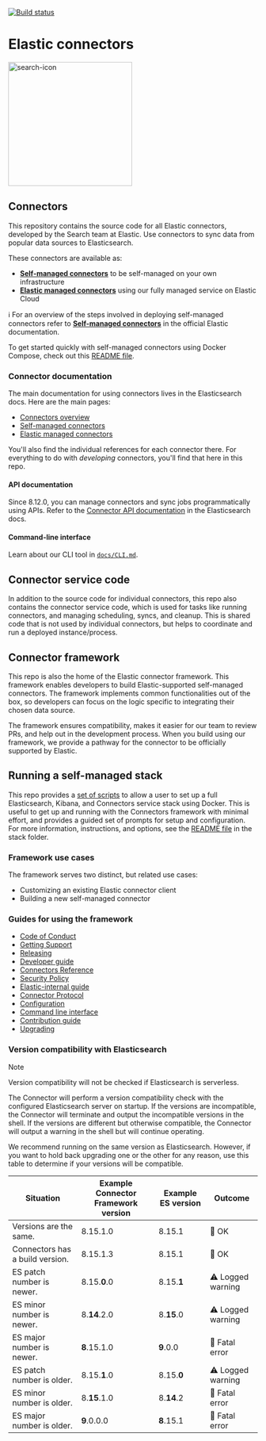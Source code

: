 [![Build status](https://badge.buildkite.com/a1319036cb613e63515320f44b187cd233771715c811d3dc7a.svg?branch=main)](https://buildkite.com/elastic/connectors)
# Elastic connectors

<img width="250" alt="search-icon" src="https://github.com/elastic/connectors/assets/32779855/2f594d89-7369-4c49-994a-1d67eefce436">

## Connectors

This repository contains the source code for all Elastic connectors, developed by the Search team at Elastic.
Use connectors to sync data from popular data sources to Elasticsearch.

These connectors are available as:
- [**Self-managed connectors**](https://www.elastic.co/guide/en/elasticsearch/reference/current/es-build-connector.html) to be self-managed on your own infrastructure
- [**Elastic managed connectors**](https://www.elastic.co/guide/en/elasticsearch/reference/current/es-native-connectors.html) using our fully managed service on Elastic Cloud

ℹ️ For an overview of the steps involved in deploying self-managed connectors refer to [**Self-managed connectors**](https://www.elastic.co/guide/en/elasticsearch/reference/current/es-build-connector.html) in the official Elastic documentation.

To get started quickly with self-managed connectors using Docker Compose, check out this [README file](./scripts/stack/README.md).

### Connector documentation

The main documentation for using connectors lives in the Elasticsearch docs.
Here are the main pages:

- [Connectors overview](https://www.elastic.co/guide/en/elasticsearch/reference/current/es-connectors.html)
- [Self-managed connectors](https://www.elastic.co/guide/en/elasticsearch/reference/current/es-build-connector.html)
- [Elastic managed connectors](https://www.elastic.co/guide/en/elasticsearch/reference/current/es-native-connectors.html)

You'll also find the individual references for each connector there.
For everything to do with _developing_ connectors, you'll find that here in this repo.

#### API documentation

Since 8.12.0, you can manage connectors and sync jobs programmatically using APIs.
Refer to the [Connector API documentation](https://www.elastic.co/guide/en/elasticsearch/reference/current/connector-apis.html) in the Elasticsearch docs.

#### Command-line interface

Learn about our CLI tool in [`docs/CLI.md`](./docs/CLI.md).

## Connector service code

In addition to the source code for individual connectors, this repo also contains the connector service code, which is used for tasks like running connectors, and managing scheduling, syncs, and cleanup.
This is shared code that is not used by individual connectors, but helps to coordinate and run a deployed instance/process.

## Connector framework

This repo is also the home of the Elastic connector framework. This framework enables developers to build Elastic-supported self-managed connectors.
The framework implements common functionalities out of the box, so developers can focus on the logic specific to integrating their chosen data source.

The framework ensures compatibility, makes it easier for our team to review PRs, and help out in the development process. When you build using our framework, we provide a pathway for the connector to be officially supported by Elastic.

## Running a self-managed stack

This repo provides a [set of scripts](./scripts/stack) to allow a user to set up a full Elasticsearch, Kibana, and Connectors service stack using Docker.
This is useful to get up and running with the Connectors framework with minimal effort, and provides a guided set of prompts for setup and configuration.
For more information, instructions, and options, see the [README file](./scripts/stack/README.md) in the stack folder.

### Framework use cases

The framework serves two distinct, but related use cases:

- Customizing an existing Elastic connector client
- Building a new self-managed connector

### Guides for using the framework

- [Code of Conduct](https://www.elastic.co/community/codeofconduct)
- [Getting Support](docs/SUPPORT.md)
- [Releasing](docs/RELEASING.md)
- [Developer guide](docs/DEVELOPING.md)
- [Connectors Reference](docs/REFERENCE.md)
- [Security Policy](docs/SECURITY.md)
- [Elastic-internal guide](docs/INTERNAL.md)
- [Connector Protocol](docs/CONNECTOR_PROTOCOL.md)
- [Configuration](docs/CONFIG.md)
- [Command line interface](docs/CLI.md)
- [Contribution guide](docs/CONTRIBUTING.md)
- [Upgrading](docs/UPGRADING.md)

### Version compatibility with Elasticsearch

> [!NOTE]
> Version compatibility will not be checked if Elasticsearch is serverless.

The Connector will perform a version compatibility check with the configured Elasticsearch server on startup.
If the versions are incompatible, the Connector will terminate and output the incompatible versions in the shell.
If the versions are different but otherwise compatible, the Connector will output a warning in the shell but will continue operating.

We recommend running on the same version as Elasticsearch.
However, if you want to hold back upgrading one or the other for any reason, use this table to determine if your versions will be compatible.

| Situation                       | Example Connector Framework version | Example ES version | Outcome |
|---------------------------------|-------------------------------------|--------------------| ------- |
| Versions are the same.          | 8.15.1.0                            | 8.15.1             | 💚 OK      |
| Connectors has a build version. | 8.15.1.3                            | 8.15.1             | 💚 OK      |
| ES patch number is newer.       | 8.15.__0__.0                        | 8.15.__1__         | ⚠️ Logged warning      |
| ES minor number is newer.       | 8.__14__.2.0                        | 8.__15__.0         | ⚠️ Logged warning      |
| ES major number is newer.       | __8__.15.1.0                        | __9__.0.0          | 🚫 Fatal error      |
| ES patch number is older.       | 8.15.__1__.0                        | 8.15.__0__         | ⚠️ Logged warning      |
| ES minor number is older.       | 8.__15__.1.0                        | 8.__14__.2         | 🚫 Fatal error      |
| ES major number is older.       | __9__.0.0.0                         | __8__.15.1         | 🚫 Fatal error      |
